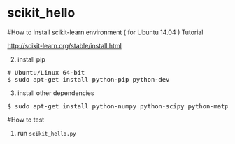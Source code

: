 # scikit_hello

#How to install scikit-learn environment ( for Ubuntu 14.04 )
Tutorial

http://scikit-learn.org/stable/install.html

2. install pip
<pre>
# Ubuntu/Linux 64-bit
$ sudo apt-get install python-pip python-dev
</pre>

3. install other dependencies
<pre>
$ sudo apt-get install python-numpy python-scipy python-matplotlib python-pandas swig python-dev python-wheel
</pre>

#How to test
1. run `scikit_hello.py`
